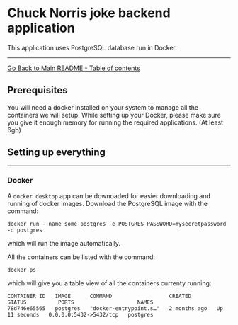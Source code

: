 # Chuck Norris joke backend application

This application uses PostgreSQL database run in Docker.

---

[Go Back to Main README - Table of contents](./README.md#table-of-contents)

## Prerequisites

You will need a docker installed on your system to manage all the containers we will setup.
While setting up your Docker, please make sure you give it enough memory for running the required applications. (At least 6gb)

## Setting up everything

---

### Docker

A `docker desktop` app can be downoaded for easier downloading and running of docker images. Download the PostgreSQL image with the command:

```shell
docker run --name some-postgres -e POSTGRES_PASSWORD=mysecretpassword -d postgres
```

which will run the image automatically.

All the containers can be listed with the command:

```shell
docker ps
```

which will give you a table view of all the containers currenty running:

```shell
CONTAINER ID   IMAGE      COMMAND                  CREATED        STATUS          PORTS                    NAMES
78d746e65565   postgres   "docker-entrypoint.s…"   2 months ago   Up 11 seconds   0.0.0.0:5432->5432/tcp   postgres
```
